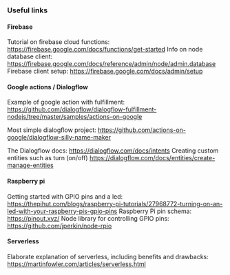 ### Useful links

#### Firebase
Tutorial on firebase cloud functions:
https://firebase.google.com/docs/functions/get-started
Info on node database client:
https://firebase.google.com/docs/reference/admin/node/admin.database
Firebase client setup:
https://firebase.google.com/docs/admin/setup

#### Google actions / Dialogflow
Example of google action with fulfillment: https://github.com/dialogflow/dialogflow-fulfillment-nodejs/tree/master/samples/actions-on-google

Most simple dialogflow project: https://github.com/actions-on-google/dialogflow-silly-name-maker

The Dialogflow docs: https://dialogflow.com/docs/intents
Creating custom entities such as turn (on/off) https://dialogflow.com/docs/entities/create-manage-entities

#### Raspberry pi
Getting started with GPIO pins and a led:
https://thepihut.com/blogs/raspberry-pi-tutorials/27968772-turning-on-an-led-with-your-raspberry-pis-gpio-pins
Raspberry Pi pin schema:
https://pinout.xyz/
Node library for controlling GPIO pins:
https://github.com/jperkin/node-rpio


#### Serverless
Elaborate explanation of serverless, including benefits and drawbacks:
https://martinfowler.com/articles/serverless.html
